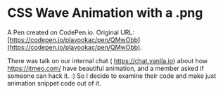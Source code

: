 # CSS Wave Animation with a .png

A Pen created on CodePen.io. Original URL: [https://codepen.io/plavookac/pen/QMwObb](https://codepen.io/plavookac/pen/QMwObb).

There was talk on our internal chat ( https://chat.vanila.io) about how https://itmeo.com/ have beautiful animation, and a member asked if someone can hack it. :) So I decide to examine their code and make just animation snippet code out of it.
